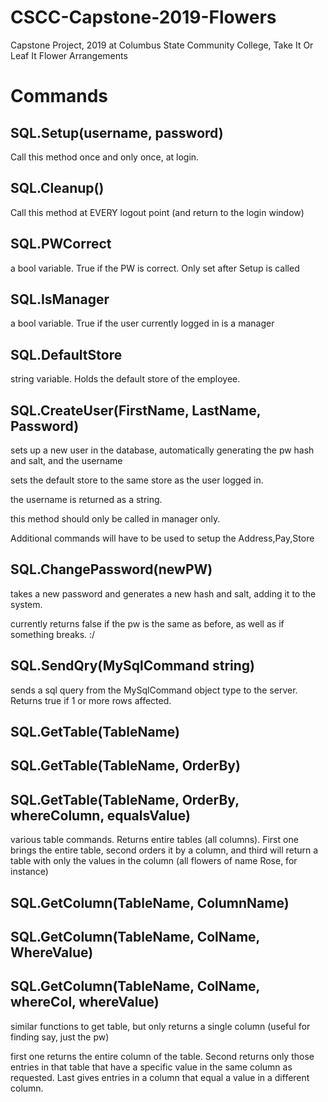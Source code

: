 # CSCC-Capstone-2019-Flowers
Capstone Project, 2019 at Columbus State Community College, Take It Or Leaf It Flower Arrangements


# Commands

## SQL.Setup(username, password)

Call this method once and only once, at login.

## SQL.Cleanup()

Call this method at EVERY logout point (and return to the login window)

## SQL.PWCorrect

a bool variable. True if the PW is correct. Only set after Setup is called

## SQL.IsManager

a bool variable. True if the user currently logged in is a manager

## SQL.DefaultStore

string variable. Holds the default store of the employee.


## SQL.CreateUser(FirstName, LastName, Password)

sets up a new user in the database, automatically generating the pw hash and salt, and the username

sets the default store to the same store as the user logged in.

the username is returned as a string.

this method should only be called in manager only.

Additional commands will have to be used to setup the Address,Pay,Store

## SQL.ChangePassword(newPW)

takes a new password and generates a new hash and salt, adding it to the system.

currently returns false if the pw is the same as before, as well as if something breaks. :/


## SQL.SendQry(MySqlCommand string)

sends a sql query from the MySqlCommand object type to the server. Returns true if 1 or more rows affected.

## SQL.GetTable(TableName)

## SQL.GetTable(TableName, OrderBy)

## SQL.GetTable(TableName, OrderBy, whereColumn, equalsValue)

various table commands. Returns entire tables (all columns). First one brings the entire table, second orders it by a column, and third will return a table with only the values in the column (all flowers of name Rose, for instance)


## SQL.GetColumn(TableName, ColumnName)

## SQL.GetColumn(TableName, ColName, WhereValue)

## SQL.GetColumn(TableName, ColName, whereCol, whereValue)

similar functions to get table, but only returns a single column (useful for finding say, just the pw)

first one returns the entire column of the table. Second returns only those entries in that table that have a specific value in the same column as requested. Last gives entries in a column that equal a value in a different column.